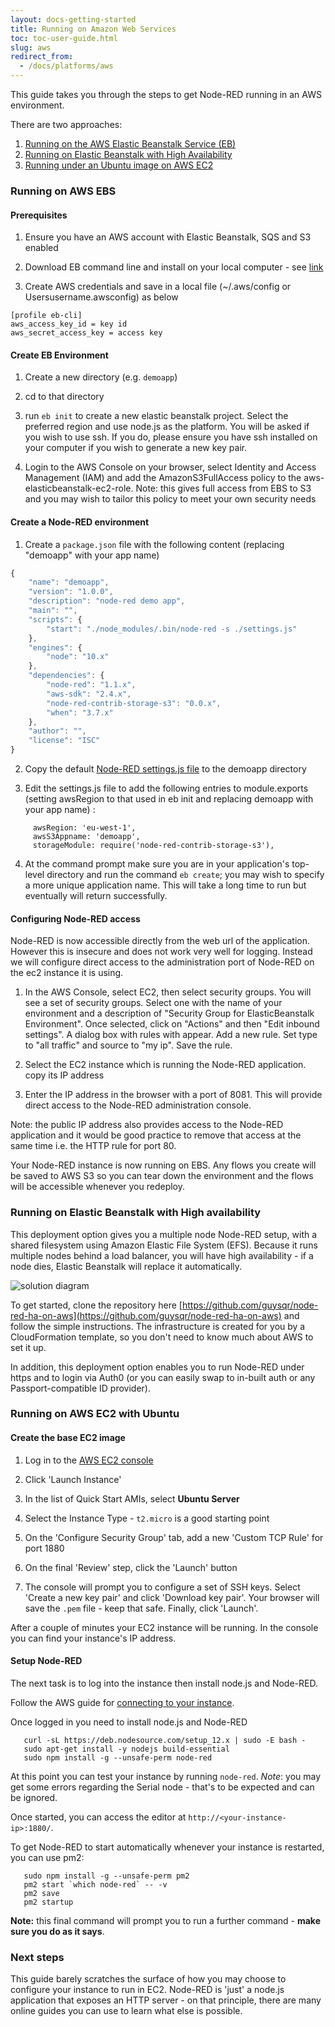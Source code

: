 ```yaml
---
layout: docs-getting-started
title: Running on Amazon Web Services
toc: toc-user-guide.html
slug: aws
redirect_from:
  - /docs/platforms/aws
---
```


This guide takes you through the steps to get Node-RED running in an AWS environment.

There are two approaches:

1. [Running on the AWS Elastic Beanstalk Service (EB)](#running-on-aws-ebs)
2. [Running on Elastic Beanstalk with High Availability](#running-on-elastic-beanstalk-with-high-availability)
3. [Running under an Ubuntu image on AWS EC2](#running-on-aws-ec2-with-ubuntu)

### Running on AWS EBS

#### Prerequisites

1. Ensure you have an AWS account with Elastic Beanstalk, SQS and S3 enabled

2. Download EB command line and install on your local computer - see [link](http://docs.aws.amazon.com/elasticbeanstalk/latest/dg/GettingStarted.html)

3. Create AWS credentials and save in a local file (~/.aws/config or Usersusername.awsconfig) as below

```
[profile eb-cli]
aws_access_key_id = key id
aws_secret_access_key = access key
```

#### Create EB Environment

1. Create a new directory (e.g. `demoapp`)

2. cd to that directory

3. run `eb init` to create a new elastic beanstalk project. Select the preferred region and use node.js as the platform.
You will be asked if you wish to use ssh. If you do, please ensure you have ssh installed on your computer if you wish to generate a new key pair.

4. Login to the AWS Console on your browser, select Identity and Access Management (IAM) and add the AmazonS3FullAccess policy to the aws-elasticbeanstalk-ec2-role. Note: this gives full access from EBS to S3 and you may wish to tailor this policy to meet your own security needs

#### Create a Node-RED environment

1. Create a `package.json` file with the following content (replacing "demoapp" with your app name)

```javascript
{
    "name": "demoapp",
    "version": "1.0.0",
    "description": "node-red demo app",
    "main": "",
    "scripts": {
        "start": "./node_modules/.bin/node-red -s ./settings.js"
    },
    "engines": {
        "node": "10.x"
    },
    "dependencies": {
        "node-red": "1.1.x",
        "aws-sdk": "2.4.x",
        "node-red-contrib-storage-s3": "0.0.x",
        "when": "3.7.x"
    },
    "author": "",
    "license": "ISC"
}
```

2. Copy the default [Node-RED settings.js file](https://github.com/node-red/node-red/blob/master/packages/node_modules/node-red/settings.js) to the demoapp directory

3. Edit the settings.js file to add the following entries to module.exports (setting awsRegion to that used in eb init and replacing demoapp with your app name) :

```
     awsRegion: 'eu-west-1',
     awsS3Appname: 'demoapp',
     storageModule: require('node-red-contrib-storage-s3'),
```

4. At the command prompt make sure you are in your application's top-level directory and run the command `eb create`; you may wish to specify a more unique application name. This will take a long time to run but eventually will return successfully.

#### Configuring Node-RED access

Node-RED is now accessible directly from the web url of the application. However this is insecure and does not work very well for logging. Instead we will configure direct access to the administration port of Node-RED on the ec2 instance it is using.

1. In the AWS Console, select EC2, then select security groups. You will see a set of security groups. Select one with the name of your environment and a description of "Security Group for ElasticBeanstalk Environment". Once selected, click on "Actions" and then "Edit inbound settings". A dialog box with rules with appear. Add a new rule. Set type to "all traffic" and source to "my ip". Save the rule.

2. Select the EC2 instance which is running the Node-RED application. copy its IP address

3. Enter the IP address in the browser with a port of 8081. This will provide direct access to the Node-RED administration console.

Note: the public IP address also provides access to the Node-RED application and it would be good practice to remove that access at the same time  i.e. the HTTP rule for port 80.

Your Node-RED instance is now running on EBS. Any flows you create will be saved to AWS S3 so you can tear down the environment and the flows will be accessible whenever you redeploy.

### Running on Elastic Beanstalk with High availability

This deployment option gives you a multiple node Node-RED setup, with a shared filesystem using Amazon Elastic File System (EFS). Because it runs multiple nodes behind a load balancer, you will have high availability - if a node dies, Elastic Beanstalk will replace it automatically.

![solution diagram](/images/node-red-ha-on-aws.png "Node-RED on Elastic Beanstalk with High availability")

To get started, clone the repository here [https://github.com/guysqr/node-red-ha-on-aws](https://github.com/guysqr/node-red-ha-on-aws) and follow the simple instructions. The infrastructure is created for you by a CloudFormation template, so you don't need to know much about AWS to set it up.

In addition, this deployment option enables you to run Node-RED under https and to login via Auth0 (or you can easily swap to in-built auth or any Passport-compatible ID provider).


### Running on AWS EC2 with Ubuntu

#### Create the base EC2 image

1. Log in to the [AWS EC2 console](https://console.aws.amazon.com/ec2)

2. Click 'Launch Instance'

3. In the list of Quick Start AMIs, select **Ubuntu Server**

4. Select the Instance Type - `t2.micro` is a good starting point

5. On the 'Configure Security Group' tab, add a new 'Custom TCP Rule' for port 1880

6. On the final 'Review' step, click the 'Launch' button

7. The console will prompt you to configure a set of SSH keys. Select 'Create a new key pair' and click 'Download key pair'. Your browser will save the `.pem` file - keep that safe. Finally, click 'Launch'.

After a couple of minutes your EC2 instance will be running. In the console
you can find your instance's IP address.

#### Setup Node-RED

The next task is to log into the instance then install node.js and Node-RED.

Follow the AWS guide for [connecting to your instance](http://docs.aws.amazon.com/AWSEC2/latest/UserGuide/AccessingInstances.html).

Once logged in you need to install node.js and Node-RED

       curl -sL https://deb.nodesource.com/setup_12.x | sudo -E bash -
       sudo apt-get install -y nodejs build-essential
       sudo npm install -g --unsafe-perm node-red


At this point you can test your instance by running `node-red`. *Note*: you may
get some errors regarding the Serial node - that's to be expected and can be
ignored.

Once started, you can access the editor at `http://<your-instance-ip>:1880/`.

To get Node-RED to start automatically whenever your instance is restarted, you
can use pm2:

       sudo npm install -g --unsafe-perm pm2
       pm2 start `which node-red` -- -v
       pm2 save
       pm2 startup

**Note:** this final command will prompt you to run a further command - **make sure you do as it says**.

### Next steps

This guide barely scratches the surface of how you may choose to configure your
instance to run in EC2. Node-RED is 'just' a node.js application that exposes an
HTTP server - on that principle, there are many online guides you can use to
learn what else is possible.
